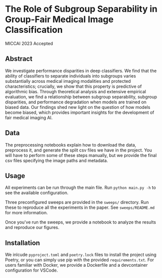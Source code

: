# The Role of Subgroup Separability in Group-Fair Medical Image Classification

MICCAI 2023 Accepted

## Abstract

We investigate performance disparities in deep classifiers. We find that the ability of classifiers to separate individuals into subgroups varies substantially across medical imaging modalities and protected characteristics; crucially, we show that this property is predictive of algorithmic bias. Through theoretical analysis and extensive empirical evaluation, we find a relationship between subgroup separability, subgroup disparities, and performance degradation when models are trained on biased data. Our findings shed new light on the question of how models become biased, which provides important insights for the development of fair medical imaging AI.

## Data

The preprocessing notebooks explain how to download the data, preprocess it, and generate the split csv files we have in the project. You will have to perform some of these steps manually, but we provide the final csv files specifying the image paths and metadata.

## Usage

All experiments can be run through the main file. Run `python main.py -h` to see the available configuration.

Three preconfigured sweeps are provided in the `sweeps/` directory. Run these to reproduce all the experiments in the paper. See `sweeps/README.md` for more information.

Once you've run the sweeps, we provide a notebook to analyze the results and reproduce our figures.

## Installation

We inlcude `pyproject.toml` and `poetry.lock` files to install the project using Poetry, or you can simply use pip with the provided `requirements.txt`. For users familiar with Docker, we provide a Dockerfile and a devcontainer configuration for VSCode.
